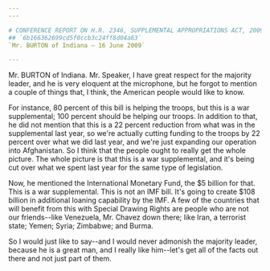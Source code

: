 ```yaml
---
---

# CONFERENCE REPORT ON H.R. 2346, SUPPLEMENTAL APPROPRIATIONS ACT, 2009
## `6b166362699cd5f0ccb3c24ff8d04a63`
`Mr. BURTON of Indiana — 16 June 2009`

---
```



Mr. BURTON of Indiana. Mr. Speaker, I have great respect for the 
majority leader, and he is very eloquent at the microphone, but he 
forgot to mention a couple of things that, I think, the American people 
would like to know.

For instance, 80 percent of this bill is helping the troops, but this 
is a war supplemental; 100 percent should be helping our troops. In 
addition to that, he did not mention that this is a 22 percent 
reduction from what was in the supplemental last year, so we're 
actually cutting funding to the troops by 22 percent over what we did 
last year, and we're just expanding our operation into Afghanistan. So 
I think that the people ought to really get the whole picture. The 
whole picture is that this is a war supplemental, and it's being cut 
over what we spent last year for the same type of legislation.

Now, he mentioned the International Monetary Fund, the $5 billion for 
that. This is a war supplemental. This is not an IMF bill. It's going 
to create $108 billion in additional loaning capability by the IMF. A 
few of the countries that will benefit from this with Special Drawing 
Rights are people who are not our friends--like Venezuela, Mr. Chavez 
down there; like Iran, a terrorist state; Yemen; Syria; Zimbabwe; and 
Burma.

So I would just like to say--and I would never admonish the majority 
leader, because he is a great man, and I really like him--let's get all 
of the facts out there and not just part of them.